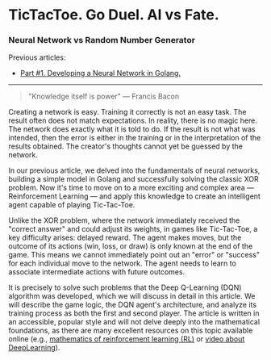 # TicTacToe. Go Duel. AI vs Fate.

### Neural Network vs Random Number Generator

Previous articles:
- [Part #1. Developing a Neural Network in Golang.](https://dev.to/andrey_matveyev/developing-a-neural-network-in-golang-bl8)

---

> "Knowledge itself is power" — Francis Bacon

Creating a network is easy. Training it correctly is not an easy task. The result often does not match expectations. In reality, there is no magic here. The network does exactly what it is told to do. If the result is not what was intended, then the error is either in the training or in the interpretation of the results obtained. The creator's thoughts cannot yet be guessed by the network.

In our previous article, we delved into the fundamentals of neural networks, building a simple model in Golang and successfully solving the classic XOR problem. Now it's time to move on to a more exciting and complex area — Reinforcement Learning — and apply this knowledge to create an intelligent agent capable of playing Tic-Tac-Toe.

Unlike the XOR problem, where the network immediately received the "correct answer" and could adjust its weights, in games like Tic-Tac-Toe, a key difficulty arises: delayed reward. The agent makes moves, but the outcome of its actions (win, loss, or draw) is only known at the end of the game. This means we cannot immediately point out an "error" or "success" for each individual move to the network. The agent needs to learn to associate intermediate actions with future outcomes.

It is precisely to solve such problems that the Deep Q-Learning (DQN) algorithm was developed, which we will discuss in detail in this article. We will describe the game logic, the DQN agent's architecture, and analyze its training process as both the first and second player. The article is written in an accessible, popular style and will not delve deeply into the mathematical foundations, as there are many excellent resources on this topic available online (e.g., [mathematics of reinforcement learning (RL)](https://www.anyscale.com/blog?author=misha-laskin) or [video about DeepLearning](https://www.youtube.com/playlist?list=PLZjXXN70PH5itkSPe6LTS-yPyl5soOovc)).
